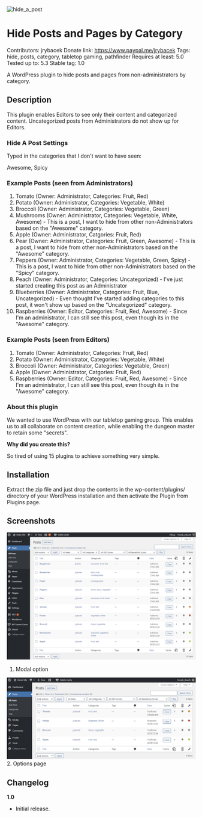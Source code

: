 ![hide_a_post](https://github.com/jrybacek/hide-a-post/raw/master/images/logo.png)
# Hide Posts and Pages by Category

Contributors: jrybacek
Donate link: https://www.paypal.me/jrybacek
Tags: hide, posts, category, tabletop gaming, pathfinder
Requires at least: 5.0
Tested up to: 5.3
Stable tag: 1.0

A WordPress plugin to hide posts and pages from non-administrators by category.

## Description

This plugin enables Editors to see only their content and categorized content.  Uncategorized posts from Administrators do not show up for Editors.

### Hide A Post Settings

Typed in the categories that I don't want to have seen:

 Awesome, Spicy

### Example Posts (seen from Administrators)

1. Tomato (Owner: Administrator, Categories: Fruit, Red)
2. Potato (Owner: Administrator, Categories: Vegetable, White)
3. Broccoli (Owner: Administrator, Categories: Vegetable, Green)
4. Mushrooms (Owner: Administrator, Categories: Vegetable, White, Awesome) - This is a post, I want to hide from other non-Administrators based on the "Awesome" category.
5. Apple (Owner: Administrator, Catgories: Fruit, Red)
6. Pear (Owner: Administrator, Categories: Fruit, Green, Awesome) - This is a post, I want to hide from other non-Administrators based on the "Awesome" category.
7. Peppers (Owner: Administrator, Categories: Vegetable, Green, Spicy) - This is a post, I want to hide from other non-Administrators based on the "Spicy" category.
8. Peach (Owner: Administrator, Categories: Uncategorized) - I've just started creating this post as an Administrator
9. Blueberries (Owner: Administrator, Categories: Fruit, Blue, Uncategorized) - Even thought I've started adding categories to this post, it won't show up based on the "Uncategorized" category.
10. Raspberries (Owner: Editor, Categories: Fruit, Red, Awesome) - Since I'm an administrator, I can still see this post, even though its in the "Awesome" category.

### Example Posts (seen from Editors)

1. Tomato (Owner: Administrator, Categories: Fruit, Red)
2. Potato (Owner: Administrator, Categories: Vegetable, White)
3. Broccoli (Owner: Administrator, Categories: Vegetable, Green)
5. Apple (Owner: Administrator, Catgories: Fruit, Red)
10. Raspberries (Owner: Editor, Categories: Fruit, Red, Awesome) - Since I'm an administrator, I can still see this post, even though its in the "Awesome" category.

### About this plugin

We wanted to use WordPress with our tabletop gaming group.  This enables us to all collaborate on content creation, while enabling the dungeon master to retain some "secrets".

**Why did you create this?**

So tired of using 15 plugins to achieve something very simple.

## Installation

Extract the zip file and just drop the contents in the wp-content/plugins/ directory of your WordPress installation and then activate the Plugin from Plugins page.

## Screenshots

![modal window](https://github.com/jrybacek/hide-a-post/raw/master/images/screenshot-1.png)  
1. Modal option

![options page](https://github.com/jrybacek/hide-a-post/raw/master/images/screenshot-2.png)  
2. Options page

## Changelog
**1.0**  
- Initial release.
